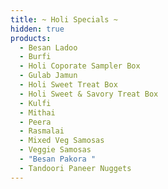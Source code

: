 ```yaml
---
title: ~ Holi Specials ~
hidden: true
products:
  - Besan Ladoo
  - Burfi
  - Holi Coporate Sampler Box
  - Gulab Jamun
  - Holi Sweet Treat Box
  - Holi Sweet & Savory Treat Box
  - Kulfi
  - Mithai
  - Peera
  - Rasmalai
  - Mixed Veg Samosas
  - Veggie Samosas
  - "Besan Pakora "
  - Tandoori Paneer Nuggets
---
```

